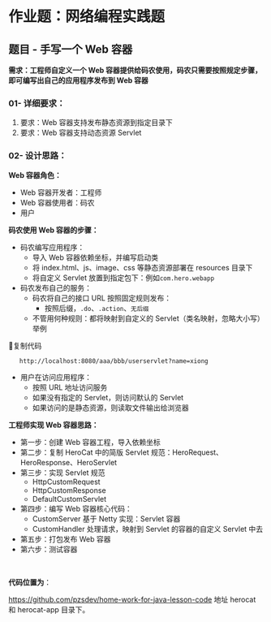 # 作业题：网络编程实践题

## 题目 - 手写一个 Web 容器

**需求：工程师自定义一个 Web 容器提供给码农使用，码农只需要按照规定步骤，即可编写出自己的应用程序发布到 Web 容器**

### 01- 详细要求：

1. 要求：Web 容器支持发布静态资源到指定目录下
2. 要求：Web 容器支持动态资源 Servlet

### 02- 设计思路：

**Web 容器角色：**

- Web 容器开发者：工程师
- Web 容器使用者：码农
- 用户

**码农使用 Web 容器的步骤：**

- 码农编写应用程序：
  - 导入 Web 容器依赖坐标，并编写启动类
  - 将 index.html、js、image、css 等静态资源部署在 resources 目录下
  - 将自定义 Servlet 放置到指定包下：例如`com.hero.webapp`
- 码农发布自己的服务：
  - 码农将自己的接口 URL 按照固定规则发布：
    - 按照后缀，`.do`、`.action`、`无后缀`
  - 不管用何种规则：都将映射到自定义的 Servlet（类名映射，忽略大小写）举例

复制代码

```
   http://localhost:8080/aaa/bbb/userservlet?name=xiong
```

- 用户在访问应用程序：
  - 按照 URL 地址访问服务
  - 如果没有指定的 Servlet，则访问默认的 Servlet
  - 如果访问的是静态资源，则读取文件输出给浏览器

**工程师实现 Web 容器思路：**

- 第一步：创建 Web 容器工程，导入依赖坐标
- 第二步：复制 HeroCat 中的简版 Servlet 规范：HeroRequest、HeroResponse、HeroServlet
- 第三步：实现 Servlet 规范
  - HttpCustomRequest
  - HttpCustomResponse
  - DefaultCustomServlet
- 第四步：编写 Web 容器核心代码：
  - CustomServer 基于 Netty 实现：Servlet 容器
  - CustomHandler 处理请求，映射到 Servlet 的容器的自定义 Servlet 中去
- 第五步：打包发布 Web 容器
- 第六步：测试容器

​    

**代码位置为**：

https://github.com/pzsdev/home-work-for-java-lesson-code 地址 herocat 和 herocat-app 目录下。